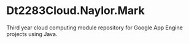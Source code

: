Dt2283Cloud.Naylor.Mark
=======================
Third year cloud computing module repository for Google App Engine projects using Java.
